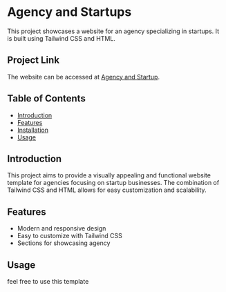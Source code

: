 # Agency and Startups

This project showcases a website for an agency specializing in startups. It is built using Tailwind CSS and HTML.

## Project Link

The website can be accessed at [Agency and Startup](https://seyedahmaddv.github.io/Agency-and-Startup/).

## Table of Contents

- [Introduction](#introduction)
- [Features](#features)
- [Installation](#installation)
- [Usage](#usage)


## Introduction

This project aims to provide a visually appealing and functional website template for agencies focusing on startup businesses. The combination of Tailwind CSS and HTML allows for easy customization and scalability.

## Features

- Modern and responsive design
- Easy to customize with Tailwind CSS
- Sections for showcasing agency

## Usage

feel free to use this template
